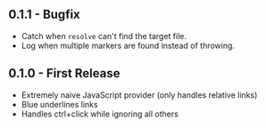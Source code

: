 ## 0.1.1 - Bugfix
* Catch when `resolve` can't find the target file.
* Log when multiple markers are found instead of throwing.

## 0.1.0 - First Release
* Extremely naive JavaScript provider (only handles relative links)
* Blue underlines links
* Handles ctrl+click while ignoring all others
